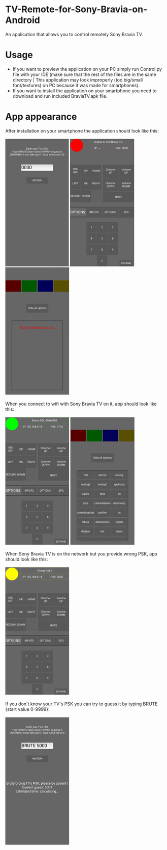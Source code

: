 # TV-Remote-for-Sony-Bravia-on-Android
An application that allows you to control remotely Sony Bravia TV.
# Usage
* If you want to preview the application on your PC simply run Control.py file with your IDE (make sure that the rest of the files are in the same directory | This application may look improperly (too big/small font/textures) on PC because it was made for smartphones).
* If you want to install the application on your smartphone you need to download and run included BraviaTV.apk file.
# App appearance
After installation on your smartphone the application should look like this:
<br/><br/>
<img src="Screenshots/Screenshot_1.jpg" alt="Screenshot1" height=400 />
<img src="Screenshots/Screenshot_2.jpg" alt="Screenshot2" height=400 />
<img src="Screenshots/Screenshot_3.jpg" alt="Screenshot3" height=400 /><br/><br/>
When you connect to wifi with Sony Bravia TV on it, app should look like this:
<br/><br/>
<img src="Screenshots/Screenshot_4.jpg" alt="Screenshot4" height=400 />
<img src="Screenshots/Screenshot_5.jpg" alt="Screenshot5" height=400 /><br/><br/>
When Sony Bravia TV is on the network but you provide wrong PSK, app should look like this:
<br/><br/>
<img src="Screenshots/Screenshot_6.jpg" alt="Screenshot6" height=400 /><br/><br/>
If you don't know your TV's PSK you can try to guess it by typing BRUTE {start value 0-9999}:<br/><br/>
<img src="Screenshots/Screenshot_7.jpg" alt="Screenshot7" height=400 />
